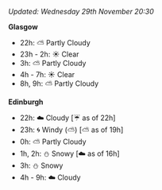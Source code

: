 *Updated: Wednesday 29th November 20:30*

**Glasgow**

* 22h: :partly_sunny: Partly Cloudy
* 23h - 2h: :sunny: Clear
* 3h: :partly_sunny: Partly Cloudy
* 4h - 7h: :sunny: Clear
* 8h, 9h: :partly_sunny: Partly Cloudy

**Edinburgh**

* 22h: :cloud: Cloudy [:umbrella: as of 22h]
* 23h: :cyclone: Windy (:partly_sunny:) [:partly_sunny: as of 19h]
* 0h: :partly_sunny: Partly Cloudy
* 1h, 2h: :snowman: Snowy [:cloud: as of 16h]
* 3h: :snowman: Snowy
* 4h - 9h: :cloud: Cloudy
